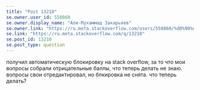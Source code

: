 ```yaml
---
title: "Post 13210"
se.owner.user_id: 558860
se.owner.display_name: "Али-Мухаммад Закарьяев"
se.owner.link: "https://ru.meta.stackoverflow.com/users/558860/%d0%90%d0%bb%d0%b8-%d0%9c%d1%83%d1%85%d0%b0%d0%bc%d0%bc%d0%b0%d0%b4-%d0%97%d0%b0%d0%ba%d0%b0%d1%80%d1%8c%d1%8f%d0%b5%d0%b2"
se.link: "https://ru.meta.stackoverflow.com/q/13210"
se.post_id: 13210
se.post_type: question
---
```

<p>получил автоматическую блокировку на stack overflow, за то что мои вопросы собрали отрицательные баллы, что теперь делать не знаю. вопросы свои отредактировал, но блкировка не снята. что теперь делать?</p>
